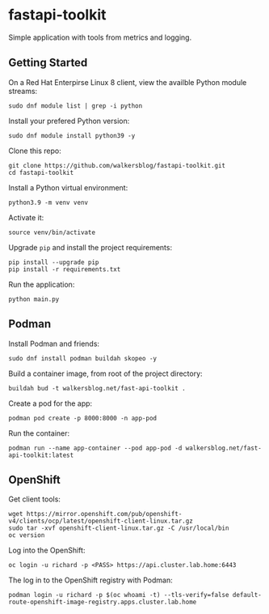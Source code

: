 # fastapi-toolkit
Simple application with tools from metrics and logging.

## Getting Started

On a Red Hat Enterpirse Linux 8 client, view the availble Python module streams:

```
sudo dnf module list | grep -i python
```

Install your prefered Python version:

```
sudo dnf module install python39 -y
```

Clone this repo:

```
git clone https://github.com/walkersblog/fastapi-toolkit.git
cd fastapi-toolkit
```

Install a Python virtual environment:

```
python3.9 -m venv venv
```

Activate it:

```
source venv/bin/activate
```

Upgrade `pip` and install the project requirements:

```
pip install --upgrade pip
pip install -r requirements.txt
```

Run the application:

```
python main.py
```

## Podman

Install Podman and friends:

```
sudo dnf install podman buildah skopeo -y
```

Build a container image, from root of the project directory:

```
buildah bud -t walkersblog.net/fast-api-toolkit .
```

Create a pod for the app:

```
podman pod create -p 8000:8000 -n app-pod
```

Run the container:

```
podman run --name app-container --pod app-pod -d walkersblog.net/fast-api-toolkit:latest
```

## OpenShift

Get client tools:

```
wget https://mirror.openshift.com/pub/openshift-v4/clients/ocp/latest/openshift-client-linux.tar.gz
sudo tar -xvf openshift-client-linux.tar.gz -C /usr/local/bin
oc version
```

Log into the OpenShift:

```
oc login -u richard -p <PASS> https://api.cluster.lab.home:6443
```

The log in to the OpenShift registry with Podman:

```
podman login -u richard -p $(oc whoami -t) --tls-verify=false default-route-openshift-image-registry.apps.cluster.lab.home
```





